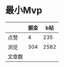 # 最小Mvp

|        | 掘金 | b站  |
| ------ | ---- | ---- |
| 点赞   | 4    |  235   |
| 浏览   | 304    |  2582    |
| 文章数 |     |     |

